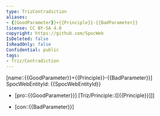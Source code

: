 ```yaml
---
type: TrizContradiction
aliases:
- {{GoodParameter}}+{{Principle}}-{{BadParameter}}
license: CC BY-SA 4.0
copyright: https://github.com/SpocWeb
IsDeleted: false
IsReadOnly: false
Confidential: public
tags: 
- Triz/Contradiction
---
```

[name::{{GoodParameter}}+{{Principle}}-{{BadParameter}}]
SpocWebEntityId: {{SpocWebEntityId}}
+ [pro::{{GoodParameter}}]
[Triz/Principle::[[{{Principle}}]]]
- [con::{{BadParameter}}]

